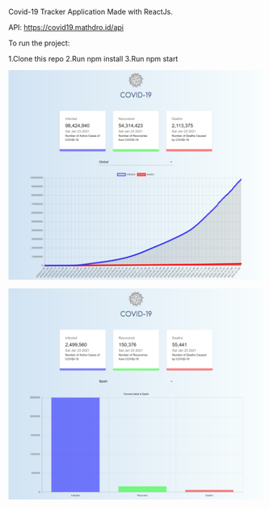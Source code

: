 Covid-19 Tracker Application Made with ReactJs.

API: https://covid19.mathdro.id/api


To run the project:

1.Clone this repo 2.Run npm install 3.Run npm start


![alt text](https://github.com/LostStruct24/Covid19-Tracker/blob/main/src/images/Covid19Tracker.png)

![alt text](https://github.com/LostStruct24/Covid19-Tracker/blob/main/src/images/2.png)

